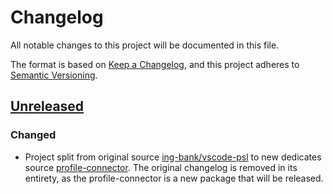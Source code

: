 # Changelog

All notable changes to this project will be documented in this file.

The format is based on [Keep a Changelog](https://keepachangelog.com/en/1.0.0/),
and this project adheres to [Semantic Versioning](https://semver.org/spec/v2.0.0.html).

## [Unreleased]

### Changed

- Project split from original source [ing-bank/vscode-psl](https://github.com/ing-bank/vscode-psl.git)
  to new dedicates source [profile-connector](https://github.com/ing-bank/profile-connector.git).
  The original changelog is removed in its entirety, as the profile-connector is
  a new package that will be released.

[Unreleased]: https://github.com/ing-bank/psl-parser/compare/4814107ce1840d92c2ab0de99e31887014453d4c...HEAD
